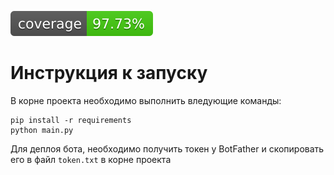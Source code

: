 [![Coverage Status](./coverage/badge.svg?dummy=8484744)](./htmlcov/index.html)
# Инструкция к запуску
В корне проекта необходимо выполнить вледующие команды: 
```shell
pip install -r requirements
python main.py
```
Для деплоя бота, необходимо получить токен у BotFather и скопировать его в файл `token.txt` в корне проекта
